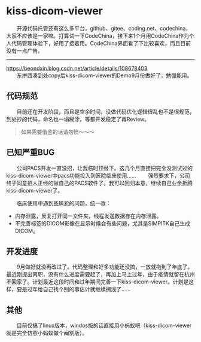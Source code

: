﻿# kiss-dicom-viewer

&emsp;&emsp;开源代码托管还有这么多平台，github、gitee、coding.net、codechina，大家不应该是一家嘛。打算试一下CodeChina，接下来1个月用CodeChina作为个人代码管理体验下，好用了接着用。CodeChina界面看了下比较喜欢，而且目前没有一点广告。


---

https://beondxin.blog.csdn.net/article/details/108678403  
&emsp;&emsp;东拼西凑到处copy后kiss-dicom-viewer的Demo9月份做好了，勉强能用。  


## 代码规范
&emsp;&emsp;目前还在开发阶段，而且是空余时间，没做代码优化逻辑很乱也不是很规范，到处抄的代码，命名也一塌糊涂，等都开发稳定了再Review。  
> 如果需要借鉴的话请勿愤～～～

## 已知严重BUG
&emsp;&emsp;公司PACS开发一直没招，让我临时顶替下。这几个月直接把完全没测试过的kiss-dicom-viewer中pacs功能投入到医院临床使用......
&emsp;&emsp;强烈要求下，公司终于同意招人正经的做自己的PACS软件了。我可以回归本意，继续自己业余折腾kiss-dicom-viewer了。  

&emsp;&emsp;临床使用中遇到些尴尬的问题，统一改：  
* 内存泄露，反复打开同一文件夹，线程发送数据存在内存泄露。  
* 不完善标签的DICOM影像在显示时候会有些问题，尤其是SIMPITK自己生成DICOM。  

## 开发进度
&emsp;&emsp;9月做好就没再改过了。代码整理和好多功能还没搞，一放就拖到了年底了。最近刚提出离职，没有什么进度需要赶了，再加上马上过年，由于疫情就留在杭州不回家了。计划最近这段时间和过年期间完善一下kiss-dicom-viewer。计划是这样，要是过年给自己找个别的事估计就继续搁浅了......  

## 其他
&emsp;&emsp;目前仅搞了linux版本，windos版的话直接用小蚂蚁吧（kiss-dicom-viewer就是完全仿照小蚂蚁做个阉割版）。  


